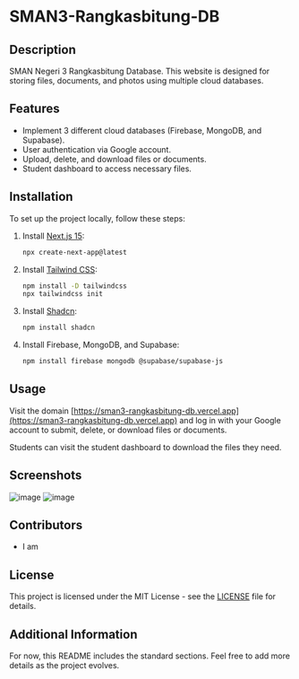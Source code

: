 # SMAN3-Rangkasbitung-DB

## Description
SMAN Negeri 3 Rangkasbitung Database. This website is designed for storing files, documents, and photos using multiple cloud databases.

## Features
- Implement 3 different cloud databases (Firebase, MongoDB, and Supabase).
- User authentication via Google account.
- Upload, delete, and download files or documents.
- Student dashboard to access necessary files.

## Installation
To set up the project locally, follow these steps:

1. Install [Next.js 15](https://nextjs.org/docs/getting-started):
   ```bash
   npx create-next-app@latest
   ```

2. Install [Tailwind CSS](https://tailwindcss.com/docs/installation):
   ```bash
   npm install -D tailwindcss
   npx tailwindcss init
   ```

3. Install [Shadcn](https://shadcn.dev/docs/installation):
   ```bash
   npm install shadcn
   ```

4. Install Firebase, MongoDB, and Supabase:
   ```bash
   npm install firebase mongodb @supabase/supabase-js
   ```

## Usage
Visit the domain [https://sman3-rangkasbitung-db.vercel.app](https://sman3-rangkasbitung-db.vercel.app) and log in with your Google account to submit, delete, or download files or documents.

Students can visit the student dashboard to download the files they need.

## Screenshots
![image](https://github.com/user-attachments/assets/db43e913-49e9-4472-874d-0fc1760a873e)
![image](https://github.com/user-attachments/assets/f3b12566-3774-4070-a5f0-8c7d13de9473)



## Contributors
- I am

## License
This project is licensed under the MIT License - see the [LICENSE](LICENSE) file for details.

## Additional Information
For now, this README includes the standard sections. Feel free to add more details as the project evolves.

